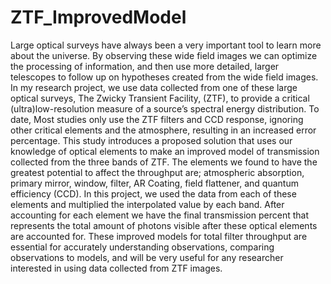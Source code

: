 # ZTF_ImprovedModel
Large optical surveys have always been a very important tool to learn more about the universe. By observing these wide field images we can optimize the processing of information, and then use more detailed, larger telescopes to follow up on hypotheses created from the wide field images. In my research project, we use data collected from one of these large optical surveys, The Zwicky Transient Facility, (ZTF), to provide a critical (ultra)low-resolution measure of a source’s spectral energy distribution. To date, Most studies only use the ZTF filters and CCD response, ignoring other critical elements and the atmosphere, resulting in an increased error percentage. This study introduces a proposed solution that uses our knowledge of optical elements to make an improved model of transmission collected from the three bands of ZTF. The elements we found to have the greatest potential to affect the throughput are; atmospheric absorption, primary mirror, window, filter, AR Coating, field flattener, and quantum efficiency (CCD). In this project, we used the data from each of these elements and multiplied the interpolated value by each band. After accounting for each element we have the final transmission percent that represents the total amount of photons visible after these optical elements are accounted for. These improved models for total filter throughput are essential for accurately understanding observations, comparing observations to models, and will be very useful for any researcher interested in using data collected from ZTF images.
